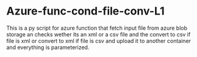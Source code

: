 # Azure-func-cond-file-conv-L1

This is a py script for azure function that fetch input file from azure blob storage an checks wether its an xml or a csv file and the convert to csv if file is xml or convert to xml if file is csv and upload it to another container and everything is parameterized.
